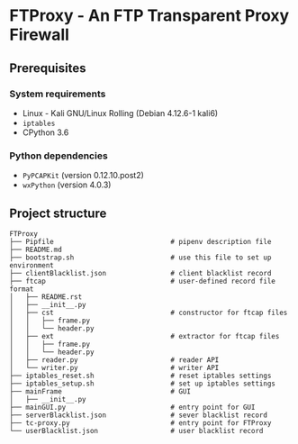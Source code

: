 # FTProxy - An FTP Transparent Proxy Firewall

## Prerequisites

### System requirements

- Linux - Kali GNU/Linux Rolling (Debian 4.12.6-1 kali6)
- `iptables`
- CPython 3.6

### Python dependencies

- `PyPCAPKit` (version 0.12.10.post2)
- `wxPython` (version 4.0.3)

## Project structure

```
FTProxy
├── Pipfile                             # pipenv description file
├── README.md
├── bootstrap.sh                        # use this file to set up environment
├── clientBlacklist.json                # client blacklist record
├── ftcap                               # user-defined record file format
│   ├── README.rst
│   ├── __init__.py
│   ├── cst                             # constructor for ftcap files
│   │   ├── frame.py
│   │   └── header.py
│   ├── ext                             # extractor for ftcap files
│   │   ├── frame.py
│   │   └── header.py
│   ├── reader.py                       # reader API
│   └── writer.py                       # writer API
├── iptables_reset.sh                   # reset iptables settings
├── iptables_setup.sh                   # set up iptables settings
├── mainFrame                           # GUI
│   ├── __init__.py
├── mainGUI.py                          # entry point for GUI
├── serverBlacklist.json                # sever blacklist record
├── tc-proxy.py                         # entry point for FTProxy
└── userBlacklist.json                  # user blacklist record
```
